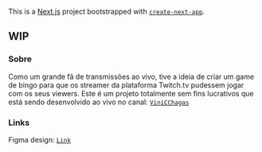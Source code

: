 This is a [Next.js](https://nextjs.org/) project bootstrapped with [`create-next-app`](https://github.com/vercel/next.js/tree/canary/packages/create-next-app).

## WIP

### Sobre
Como um grande fã de transmissões ao vivo, tive a ideia de criar um game de bingo para que os streamer da plataforma Twitch.tv pudessem jogar com os seus viewers.
Este é um projeto totalmente sem fins lucrativos que está sendo desenvolvido ao vivo no canal: [`ViniCChagas`](https://twitch.tv/vinicchagas)

### Links
Figma design: [`Link`](https://www.figma.com/file/hE6fEfhOSl02pJ8tD61act/Bingo?node-id=0%3A1)


